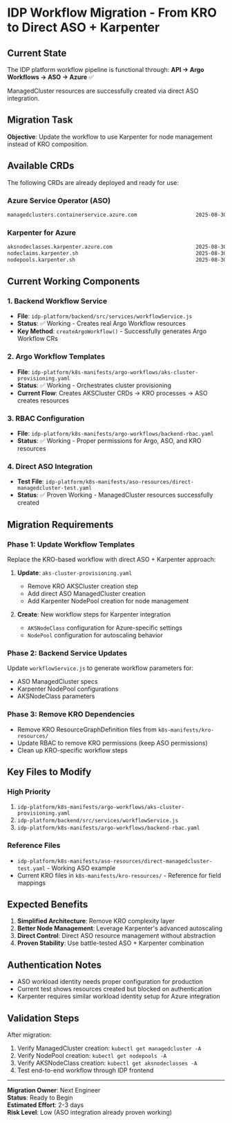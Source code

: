 # IDP Workflow Migration - From KRO to Direct ASO + Karpenter

## Current State

The IDP platform workflow pipeline is functional through:
**API → Argo Workflows → ASO → Azure** ✅

ManagedCluster resources are successfully created via direct ASO integration.

## Migration Task

**Objective**: Update the workflow to use Karpenter for node management instead of KRO composition.

## Available CRDs

The following CRDs are already deployed and ready for use:

### Azure Service Operator (ASO)
```bash
managedclusters.containerservice.azure.com                   2025-08-30T17:22:17Z
```

### Karpenter for Azure
```bash
aksnodeclasses.karpenter.azure.com                           2025-08-30T16:46:21Z
nodeclaims.karpenter.sh                                      2025-08-30T16:46:21Z
nodepools.karpenter.sh                                       2025-08-30T16:46:21Z
```

## Current Working Components

### 1. Backend Workflow Service
- **File**: `idp-platform/backend/src/services/workflowService.js`
- **Status**: ✅ Working - Creates real Argo Workflow resources
- **Key Method**: `createArgoWorkflow()` - Successfully generates Argo Workflow CRs

### 2. Argo Workflow Templates
- **File**: `idp-platform/k8s-manifests/argo-workflows/aks-cluster-provisioning.yaml`
- **Status**: ✅ Working - Orchestrates cluster provisioning
- **Current Flow**: Creates AKSCluster CRDs → KRO processes → ASO creates resources

### 3. RBAC Configuration
- **File**: `idp-platform/k8s-manifests/argo-workflows/backend-rbac.yaml`
- **Status**: ✅ Working - Proper permissions for Argo, ASO, and KRO resources

### 4. Direct ASO Integration
- **Test File**: `idp-platform/k8s-manifests/aso-resources/direct-managedcluster-test.yaml`
- **Status**: ✅ Proven Working - ManagedCluster resources successfully created

## Migration Requirements

### Phase 1: Update Workflow Templates
Replace the KRO-based workflow with direct ASO + Karpenter approach:

1. **Update**: `aks-cluster-provisioning.yaml`
   - Remove KRO AKSCluster creation step
   - Add direct ASO ManagedCluster creation
   - Add Karpenter NodePool creation for node management

2. **Create**: New workflow steps for Karpenter integration
   - `AKSNodeClass` configuration for Azure-specific settings
   - `NodePool` configuration for autoscaling behavior

### Phase 2: Backend Service Updates
Update `workflowService.js` to generate workflow parameters for:
- ASO ManagedCluster specs
- Karpenter NodePool configurations
- AKSNodeClass parameters

### Phase 3: Remove KRO Dependencies
- Remove KRO ResourceGraphDefinition files from `k8s-manifests/kro-resources/`
- Update RBAC to remove KRO permissions (keep ASO permissions)
- Clean up KRO-specific workflow steps

## Key Files to Modify

### High Priority
1. `idp-platform/k8s-manifests/argo-workflows/aks-cluster-provisioning.yaml`
2. `idp-platform/backend/src/services/workflowService.js`
3. `idp-platform/k8s-manifests/argo-workflows/backend-rbac.yaml`

### Reference Files
- `idp-platform/k8s-manifests/aso-resources/direct-managedcluster-test.yaml` - Working ASO example
- Current KRO files in `k8s-manifests/kro-resources/` - Reference for field mappings

## Expected Benefits

1. **Simplified Architecture**: Remove KRO complexity layer
2. **Better Node Management**: Leverage Karpenter's advanced autoscaling
3. **Direct Control**: Direct ASO resource management without abstraction
4. **Proven Stability**: Use battle-tested ASO + Karpenter combination

## Authentication Notes

- ASO workload identity needs proper configuration for production
- Current test shows resources created but blocked on authentication
- Karpenter requires similar workload identity setup for Azure integration

## Validation Steps

After migration:
1. Verify ManagedCluster creation: `kubectl get managedcluster -A`
2. Verify NodePool creation: `kubectl get nodepools -A`
3. Verify AKSNodeClass creation: `kubectl get aksnodeclasses -A`
4. Test end-to-end workflow through IDP frontend

---

**Migration Owner**: Next Engineer  
**Status**: Ready to Begin  
**Estimated Effort**: 2-3 days  
**Risk Level**: Low (ASO integration already proven working)